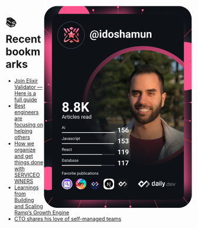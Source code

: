 <a href="https://app.daily.dev/idoshamun"><img src="https://raw.githubusercontent.com/idoshamun/idoshamun/devcard/devcard.svg" align='right' width="400" alt="Ido Shamun's Dev Card"/></a>

# 📚 Recent bookmarks
<!-- BOOKMARKS:START -->
- [Join Elixir Validator — Here is a full guide](https://app.daily.dev/posts/LuBlffZ9D?utm_source=rss&utm_medium=bookmarks&utm_campaign=28849d86070e4c099c877ab6837c61f0)
- [Best engineers are focusing on helping others](https://app.daily.dev/posts/QPxAj7Hrn?utm_source=rss&utm_medium=bookmarks&utm_campaign=28849d86070e4c099c877ab6837c61f0)
- [How we organize and get things done with SERVICEOWNERS](https://app.daily.dev/posts/5eMKUW80z?utm_source=rss&utm_medium=bookmarks&utm_campaign=28849d86070e4c099c877ab6837c61f0)
- [Learnings from Building and Scaling Ramp’s Growth Engine](https://app.daily.dev/posts/ex7sBC81m?utm_source=rss&utm_medium=bookmarks&utm_campaign=28849d86070e4c099c877ab6837c61f0)
- [CTO shares his love of self-managed teams](https://app.daily.dev/posts/dEY0fA2C7?utm_source=rss&utm_medium=bookmarks&utm_campaign=28849d86070e4c099c877ab6837c61f0)
<!-- BOOKMARKS:END -->
